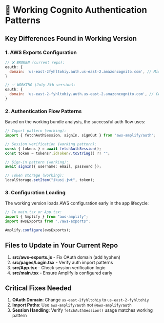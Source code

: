 # 🔐 Working Cognito Authentication Patterns

## Key Differences Found in Working Version

### 1. AWS Exports Configuration

```javascript
// ❌ BROKEN (current repo):
oauth: {
  domain: 'us-east-2fyhltohiy.auth.us-east-2.amazoncognito.com', // Missing hyphen
}

// ✅ WORKING (July 8th version):
oauth: {
  domain: 'us-east-2-fyhltohiy.auth.us-east-2.amazoncognito.com', // Correct hyphen
}
```

### 2. Authentication Flow Patterns

Based on the working bundle analysis, the successful auth flow uses:

```typescript
// Import pattern (working):
import { fetchAuthSession, signIn, signOut } from "aws-amplify/auth";

// Session verification (working pattern):
const { tokens } = await fetchAuthSession();
const token = tokens?.idToken?.toString() ?? "";

// Sign-in pattern (working):
await signIn({ username: email, password });

// Token storage (working):
localStorage.setItem("ikusi.jwt", token);
```

### 3. Configuration Loading

The working version loads AWS configuration early in the app lifecycle:

```typescript
// In main.tsx or App.tsx:
import { Amplify } from "aws-amplify";
import awsExports from "./aws-exports";

Amplify.configure(awsExports);
```

## Files to Update in Your Current Repo

1. **src/aws-exports.js** - Fix OAuth domain (add hyphen)
2. **src/pages/Login.tsx** - Verify auth import patterns
3. **src/App.tsx** - Check session verification logic
4. **src/main.tsx** - Ensure Amplify is configured early

## Critical Fixes Needed

1. **OAuth Domain**: Change `us-east-2fyhltohiy` to `us-east-2-fyhltohiy`
2. **Import Paths**: Use `aws-amplify/auth` not `@aws-amplify/auth`
3. **Session Handling**: Verify `fetchAuthSession()` usage matches working pattern

